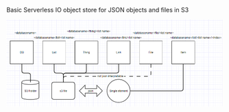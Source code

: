 Basic Serverless IO object store for JSON objects and files in S3

![API diagram](https://raw.githubusercontent.com/martyni/not_db/master/api%20diagram.PNG)
